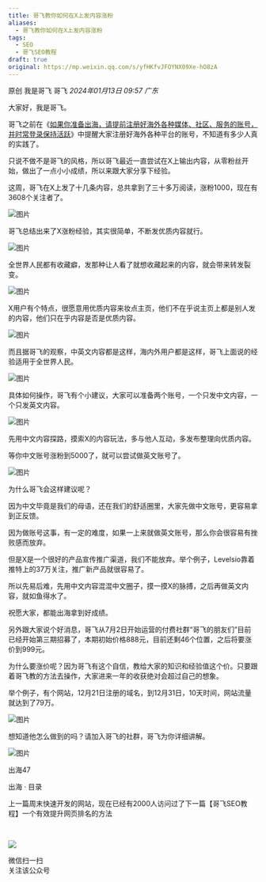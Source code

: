 ```yaml
---
title: 哥飞教你如何在X上发内容涨粉
aliases:
  - 哥飞教你如何在X上发内容涨粉
tags:
  - SEO
  - 哥飞SEO教程
draft: true
original: https://mp.weixin.qq.com/s/yfHKfvJFOYNX09Xe-hO8zA
---
```


原创 我是哥飞 哥飞 _2024年01月13日 09:57_ _广东_

大家好，我是哥飞。

哥飞之前在《[如果你准备出海，请提前注册好海外各种媒体、社区、服务的账号，并时常登录保持活跃](http://mp.weixin.qq.com/s?__biz=MjM5OTIzMzYyMA==&mid=2650079518&idx=1&sn=12261e1a98fe237d72a6eba0c3b91061&chksm=bf3f30258848b933a25f19282c74bf9896aa381937702fe82859b5dec09a108df191e0c9b60f&scene=21#wechat_redirect)》中提醒大家注册好海外各种平台的账号，不知道有多少人真的实践了。

只说不做不是哥飞的风格，所以哥飞最近一直尝试在X上输出内容，从零粉丝开始，做出了一点小小成绩，所以来跟大家分享下经验。  

这周，哥飞在X上发了十几条内容，总共拿到了三十多万阅读，涨粉1000，现在有3608个关注者了。

![图片](https://mmbiz.qpic.cn/sz_mmbiz_jpg/LBrX00GQeicuMI7BSTn4FNhUtffMRscNh2lutsoibfe3kozEMx8cSibY0sAsFlCFafGyzdbnkubq4EpuwCLC8GnicA/640?wx_fmt=jpeg&tp=webp&wxfrom=5&wx_lazy=1&wx_co=1)

哥飞总结出来了X涨粉经验，其实很简单，不断发优质内容就行。

![图片](https://mmbiz.qpic.cn/sz_mmbiz_jpg/LBrX00GQeicuMI7BSTn4FNhUtffMRscNhRMIjibBzYlLdymicwZ2KibxI9AJECDlnicaz6nc6ULA1k7Y9kRakqVZQ0Q/640?wx_fmt=jpeg&tp=webp&wxfrom=5&wx_lazy=1&wx_co=1)

全世界人民都有收藏癖，发那种让人看了就想收藏起来的内容，就会带来转发裂变。

![图片](https://mmbiz.qpic.cn/sz_mmbiz_jpg/LBrX00GQeicuMI7BSTn4FNhUtffMRscNhtYMvApD5iaZESWD1wyAwkU8O6vkicib65rbrG0Cy3xy0U8DmUJgEMtS3Q/640?wx_fmt=jpeg&tp=webp&wxfrom=5&wx_lazy=1&wx_co=1)

X用户有个特点，很愿意用优质内容来妆点主页，他们不在乎说主页上都是别人发的内容，他们只在乎内容是否是优质内容。

![图片](https://mmbiz.qpic.cn/sz_mmbiz_jpg/LBrX00GQeicuMI7BSTn4FNhUtffMRscNhnHzALC5owAiaZW7WpibsIXPbDubRJzdMph2NPFOIYXlwoZdMFfh3mCjw/640?wx_fmt=jpeg&tp=webp&wxfrom=5&wx_lazy=1&wx_co=1)

而且据哥飞的观察，中英文内容都是这样，海内外用户都是这样，哥飞上面说的经验适用于全世界人民。

![图片](https://mmbiz.qpic.cn/sz_mmbiz_jpg/LBrX00GQeicuMI7BSTn4FNhUtffMRscNhxAOuMDmWmA9FjWkbnUGaKJHl5doQz624unGvhuM6uMdphmOMkY3k2Q/640?wx_fmt=jpeg&tp=webp&wxfrom=5&wx_lazy=1&wx_co=1)

具体如何操作，哥飞有个小建议，大家可以准备两个账号，一个只发中文内容，一个只发英文内容。

![图片](https://mmbiz.qpic.cn/sz_mmbiz_jpg/LBrX00GQeicuMI7BSTn4FNhUtffMRscNhu2865YypxOExK96RWyeqcmYDia7BkfLmnxyFbwicuia16gFFZGlhR2ueQ/640?wx_fmt=jpeg&tp=webp&wxfrom=5&wx_lazy=1&wx_co=1)

先用中文内容探路，摸索X的内容玩法，多与他人互动，多发布整理向优质内容。

等你中文账号涨粉到5000了，就可以尝试做英文账号了。

![图片](https://mmbiz.qpic.cn/sz_mmbiz_png/LBrX00GQeicuMI7BSTn4FNhUtffMRscNhGK9u2C2WHRCict1a7KtGP0FicYfFw3F3rSHHXzvmCLpkk4rT8ljgE2EA/640?wx_fmt=png&tp=webp&wxfrom=5&wx_lazy=1&wx_co=1)

为什么哥飞会这样建议呢？

因为中文毕竟是我们的母语，还在我们的舒适圈里，大家先做中文账号，更容易拿到正反馈。

因为做账号这事，有一定的难度，如果一上来就做英文账号，那么你会很容易有挫败感而放弃。

但是X是一个很好的产品宣传推广渠道，我们不能放弃。举个例子，Levelsio靠着推特上的37万关注，推广新产品就很容易了。

所以先易后难，先用中文内容混混中文圈子，摸一摸X的脉搏，之后再做英文内容，就如鱼得水了。

祝愿大家，都能出海拿到好成绩。

另外跟大家说个好消息，哥飞从7月2日开始运营的付费社群“哥飞的朋友们”目前已经开始第三期招募了，本期初始价格888元，目前还剩46个位置，之后将要涨价到999元。  

为什么要涨价呢？因为哥飞有这个自信，教给大家的知识和经验值这个价。只要跟着哥飞教的方法去操作，大家进来一年的收获绝对会超过自己的想象。  

举个例子，有个网站，12月21日注册的域名，到12月31日，10天时间，网站流量就达到了79万。  

![图片](https://mmbiz.qpic.cn/sz_mmbiz_png/LBrX00GQeicuZeQp8z9rT7jJLibQzvgYTOVF15qxlYlx34pl17V1TqlxBg5gAqo9XGZiaxc31LtGibZictEzuSxc2jg/640?wx_fmt=png&from=appmsg&wxfrom=5&wx_lazy=1&wx_co=1&tp=webp)

想知道他怎么做到的吗？请加入哥飞的社群，哥飞为你详细讲解。  

![图片](https://mmbiz.qpic.cn/sz_mmbiz_png/LBrX00GQeicsG8Pro6O9Hu75bIIiafZVPs3qlYeaNNJ1BpqNplEGgibL5m1bcq8a1N1rzoI5lia8aJjtHfgiaAADJJQ/640?wx_fmt=png&wxfrom=5&wx_lazy=1&wx_co=1&tp=webp)

出海47

出海 · 目录

上一篇周末快速开发的网站，现在已经有2000人访问过了下一篇【哥飞SEO教程】一个有效提升网页排名的方法

​

![](https://mp.weixin.qq.com/mp/qrcode?scene=10000004&size=102&__biz=MjM5OTIzMzYyMA==&mid=2650081843&idx=1&sn=5ddaf2cfe7c6cdc52c5c91607575cd1b&send_time=)

微信扫一扫  
关注该公众号